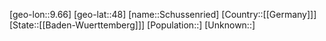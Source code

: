 ﻿---
location: [48,9.66]
type: City
tags:
- geo/City


SpocWebEntityId: 34083
isDeleted: false
confidential: public

---
[geo-lon::9.66]
[geo-lat::48]
[name::Schussenried]
[Country::[[Germany]]]
[State::[[Baden-Wuerttemberg]]]
[Population::]
[Unknown::]

